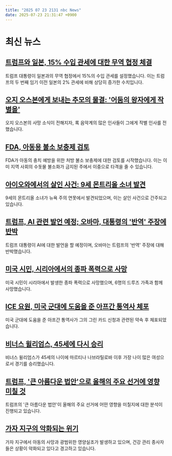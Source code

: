 ```yaml
---
title: "2025 07 23 2131 nbc News"
date: 2025-07-23 21:31:47 +0900
---
```


# 최신 뉴스 

## [트럼프와 일본, 15% 수입 관세에 대한 무역 협정 체결](https://www.nbcnews.com/business/business-news/trump-sets-15-tariff-japanese-imports-part-investment-agreement-rcna220416)  
트럼프 대통령이 일본과의 무역 협정에서 15%의 수입 관세를 설정했습니다. 이는 트럼프의 두 번째 임기 이전 일본의 2% 관세에 비해 상당히 증가한 수치입니다.

## [오지 오스본에게 보내는 추모의 물결: '어둠의 왕자에게 작별을'](https://www.nbcnews.com/news/us-news/tributes-ozzy-osborne-pour-farewell-prince-darkness-rcna220335)  
오지 오스본의 사망 소식이 전해지자, 록 음악계의 많은 인사들이 그에게 작별 인사를 전했습니다.

## [FDA, 아동용 불소 보충제 검토](https://www.nbcnews.com/health/health-news/fluoride-supplements-fda-ban-children-cavities-rcna220036)  
FDA가 아동의 충치 예방을 위한 처방 불소 보충제에 대한 검토를 시작했습니다. 이는 이미 지역 사회의 수돗물 불소화가 금지된 주에서 이중으로 타격을 줄 수 있습니다.

## [아이오와에서의 살인 사건: 9세 몬트리올 소녀 발견](https://www.nbcnews.com/news/us-news/9-year-old-montreal-girl-found-upstate-new-york-pond-drowned-homicide-rcna220452)  
9세의 몬트리올 소녀가 뉴욕 주의 연못에서 발견되었으며, 이는 살인 사건으로 간주되고 있습니다.

## [트럼프, AI 관련 발언 예정; 오바마, 대통령의 '반역' 주장에 반박](https://www.nbcnews.com/politics/trump-administration/live-blog/trump-epstein-tariffs-immigration-china-obama-live-updates-rcna219816)  
트럼프 대통령이 AI에 대한 발언을 할 예정이며, 오바마는 트럼프의 '반역' 주장에 대해 반박했습니다.

## [미국 시민, 시리아에서의 종파 폭력으로 사망](https://www.nbcnews.com/world/middle-east/american-killed-syria-hosam-saraya-druze-sectarian-violence-video-rcna220170)  
미국 시민이 시리아에서 발생한 종파 폭력으로 사망했으며, 6명의 드루즈 가족과 함께 사망했습니다.

## [ICE 요원, 미국 군대에 도움을 준 아프간 통역사 체포](https://www.nbcnews.com/world/asia/masked-ice-agents-detain-former-afghan-interpreter-helped-us-military-rcna220443)  
미국 군대에 도움을 준 아프간 통역사가 그의 그린 카드 신청과 관련된 약속 후 체포되었습니다.

## [비너스 윌리엄스, 45세에 다시 승리](https://www.nbcnews.com/sports/tennis/venus-williams-45-becomes-oldest-woman-martina-navratilova-win-match-rcna220431)  
비너스 윌리엄스가 45세의 나이에 마르티나 나브라틸로바 이후 가장 나이 많은 여성으로서 경기를 승리했습니다.

## [트럼프, '큰 아름다운 법안'으로 올해의 주요 선거에 영향 미칠 것](https://www.nbcnews.com/politics/elections/trumps-big-beautiful-bill-shaping-elections-virginia-new-jersey-rcna220014)  
트럼프의 '큰 아름다운 법안'이 올해의 주요 선거에 어떤 영향을 미칠지에 대한 분석이 진행되고 있습니다.

## [가자 지구의 악화되는 위기](https://www.nbcnews.com/world/middle-east/gaza-starvation-israel-children-dying-malnutrition-rcna219941)  
가자 지구에서 아동의 사망과 광범위한 영양실조가 발생하고 있으며, 건강 관리 종사자들은 상황이 악화되고 있다고 경고하고 있습니다.